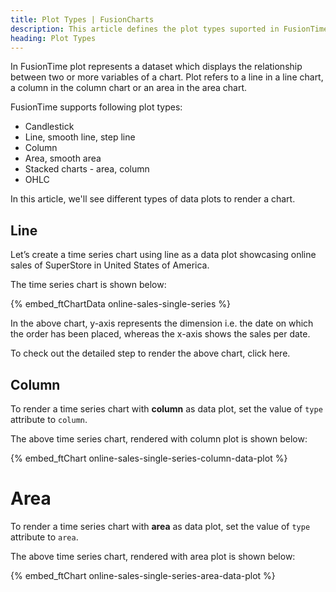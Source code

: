```yaml
---
title: Plot Types | FusionCharts
description: This article defines the plot types suported in FusionTime.
heading: Plot Types
---
```


In FusionTime plot represents a dataset which displays the relationship between two or more variables of a chart. Plot refers to a line in a line chart, a column in the column chart or an area in the area chart.

FusionTime supports following plot types:

* Candlestick
* Line, smooth line, step line
* Column
* Area, smooth area
* Stacked charts - area, column
* OHLC

In this article, we'll see different types of data plots to render a chart.

## Line

Let’s create a time series chart using line as a data plot showcasing online sales of SuperStore in United States of America. 

The time series chart is shown below:

{% embed_ftChartData online-sales-single-series %}

In the above chart, y-axis represents the dimension i.e. the date on which the order has been placed, whereas the x-axis shows the sales per date.

To check out the detailed step to render the above chart, click here.

## Column

To render a time series chart with **column** as data plot, set the value of `type` attribute to `column`.

The above time series chart, rendered with column plot is shown below:

{% embed_ftChart online-sales-single-series-column-data-plot %}

# Area

To render a time series chart with **area** as data plot, set the value of `type` attribute to `area`.

The above time series chart, rendered with area plot is shown below:

{% embed_ftChart online-sales-single-series-area-data-plot %}
